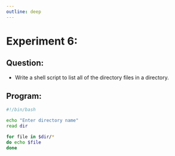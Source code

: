 ```yaml
---
outline: deep
---
```


# Experiment 6:

## Question:
- Write a shell script to list all of the directory files in a directory.

## Program:
```bash [exp6.sh]
#!/bin/bash

echo "Enter directory name"
read dir

for file in $dir/*
do echo $file
done
```
